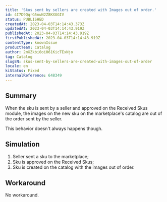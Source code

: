```yaml
---
title: 'Skus sent by sellers are created with Images out of order.'
id: 4I7D9QqrG5nwN2Z8KXGGIV
status: PUBLISHED
createdAt: 2023-04-03T14:14:43.373Z
updatedAt: 2023-04-03T14:14:43.919Z
publishedAt: 2023-04-03T14:14:43.919Z
firstPublishedAt: 2023-04-03T14:14:43.919Z
contentType: knownIssue
productTeam: Catalog
author: 2mXZkbi0oi061KicTExNjo
tag: Catalog
slugEN: skus-sent-by-sellers-are-created-with-images-out-of-order
locale: en
kiStatus: Fixed
internalReference: 648349
---
```


## Summary


When the sku is sent by a seller and approved on the Received Skus module, the images on the new sku on the marketplace's catalog are out of the order sent by the seller.

This behavior doesn't always happens though.



##

## Simulation



1. Seller sent a sku to the marketplace;
2. Sku is approved on the Received Skus;
3. Sku is created on the catalog with the images out of order.


##

## Workaround


No workaround.





